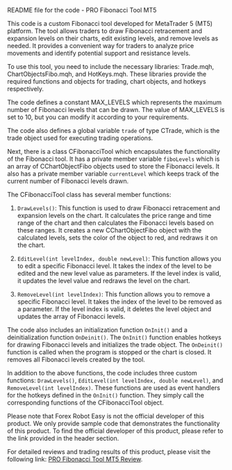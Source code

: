 README file for the code - PRO Fibonacci Tool MT5

This code is a custom Fibonacci tool developed for MetaTrader 5 (MT5) platform. The tool allows traders to draw Fibonacci retracement and expansion levels on their charts, edit existing levels, and remove levels as needed. It provides a convenient way for traders to analyze price movements and identify potential support and resistance levels.

To use this tool, you need to include the necessary libraries: Trade.mqh, ChartObjectsFibo.mqh, and HotKeys.mqh. These libraries provide the required functions and objects for trading, chart objects, and hotkeys respectively.

The code defines a constant MAX_LEVELS which represents the maximum number of Fibonacci levels that can be drawn. The value of MAX_LEVELS is set to 10, but you can modify it according to your requirements.

The code also defines a global variable `trade` of type CTrade, which is the trade object used for executing trading operations.

Next, there is a class CFibonacciTool which encapsulates the functionality of the Fibonacci tool. It has a private member variable `fiboLevels` which is an array of CChartObjectFibo objects used to store the Fibonacci levels. It also has a private member variable `currentLevel` which keeps track of the current number of Fibonacci levels drawn.

The CFibonacciTool class has several member functions:

1. `DrawLevels()`: This function is used to draw Fibonacci retracement and expansion levels on the chart. It calculates the price range and time range of the chart and then calculates the Fibonacci levels based on these ranges. It creates a new CChartObjectFibo object with the calculated levels, sets the color of the object to red, and redraws it on the chart.

2. `EditLevel(int levelIndex, double newLevel)`: This function allows you to edit a specific Fibonacci level. It takes the index of the level to be edited and the new level value as parameters. If the level index is valid, it updates the level value and redraws the level on the chart.

3. `RemoveLevel(int levelIndex)`: This function allows you to remove a specific Fibonacci level. It takes the index of the level to be removed as a parameter. If the level index is valid, it deletes the level object and updates the array of Fibonacci levels.

The code also includes an initialization function `OnInit()` and a deinitialization function `OnDeinit()`. The `OnInit()` function enables hotkeys for drawing Fibonacci levels and initializes the trade object. The `OnDeinit()` function is called when the program is stopped or the chart is closed. It removes all Fibonacci levels created by the tool.

In addition to the above functions, the code includes three custom functions: `DrawLevels()`, `EditLevel(int levelIndex, double newLevel)`, and `RemoveLevel(int levelIndex)`. These functions are used as event handlers for the hotkeys defined in the `OnInit()` function. They simply call the corresponding functions of the CFibonacciTool object.

Please note that Forex Robot Easy is not the official developer of this product. We only provide sample code that demonstrates the functionality of this product. To find the official developer of this product, please refer to the link provided in the header section.

For detailed reviews and trading results of this product, please visit the following link: [PRO Fibonacci Tool MT5 Review](https://forexroboteasy.com/forex-robot-review/pro-fibonacci-tool-mt5-review-unique-forex-software-for-traders/).

